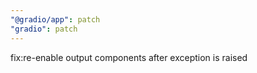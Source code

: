 ```yaml
---
"@gradio/app": patch
"gradio": patch
---
```


fix:re-enable output components after exception is raised
